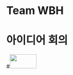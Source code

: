 # Team WBH
# 아이디어 회의
#<img src="C:\Users\ASUS\Desktop\wbh\WHB\image_01.PNG"  width="70" height="37">
